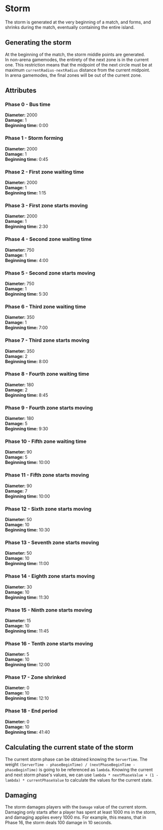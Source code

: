 # Storm
The storm is generated at the very beginning of a match, and forms, and shrinks during the match, eventually containing the entire island.  

## Generating the storm
At the beginning of the match, the storm middle points are generated.  
In non-arena gamemodes, the entirety of the next zone is in the current one. This restriction means that the midpoint of the next circle must be at maximum `currentRadius-nextRadius` distance from the current midpoint.  
In arena gamemodes, the final zones will be out of the current zone.  

## Attributes
### Phase 0 - Bus time 
**Diameter:** 2000  
**Damage:** 1  
**Beginning time:** 0:00  
### Phase 1 - Storm forming
**Diameter:** 2000  
**Damage:** 1  
**Beginning time:** 0:45  
### Phase 2 - First zone waiting time
**Diameter:** 2000  
**Damage:** 1  
**Beginning time:** 1:15  
### Phase 3 - First zone starts moving
**Diameter:** 2000  
**Damage:** 1  
**Beginning time:** 2:30  
### Phase 4 - Second zone waiting time
**Diameter:** 750  
**Damage:** 1  
**Beginning time:** 4:00  
### Phase 5 - Second zone starts moving
**Diameter:** 750  
**Damage:** 1  
**Beginning time:** 5:30  
### Phase 6 - Third zone waiting time
**Diameter:** 350  
**Damage:** 1  
**Beginning time:** 7:00  
### Phase 7 - Third zone starts moving
**Diameter:** 350  
**Damage:** 2  
**Beginning time:** 8:00  
### Phase 8 - Fourth zone waiting time
**Diameter:** 180  
**Damage:** 2  
**Beginning time:** 8:45  
### Phase 9 - Fourth zone starts moving
**Diameter:** 180  
**Damage:** 5  
**Beginning time:** 9:30  
### Phase 10 - Fifth zone waiting time
**Diameter:** 90  
**Damage:** 5  
**Beginning time:** 10:00  
### Phase 11 - Fifth zone starts moving
**Diameter:** 90  
**Damage:** 7  
**Beginning time:** 10:00  
### Phase 12 - Sixth zone starts moving
**Diameter:** 50  
**Damage:** 10  
**Beginning time:** 10:30  
### Phase 13 - Seventh zone starts moving
**Diameter:** 50  
**Damage:** 10  
**Beginning time:** 11:00    
### Phase 14 - Eighth zone starts moving
**Diameter:** 30  
**Damage:** 10  
**Beginning time:** 11:30  
### Phase 15 - Ninth zone starts moving
**Diameter:** 15  
**Damage:** 10  
**Beginning time:** 11:45
### Phase 16 - Tenth zone starts moving
**Diameter:** 5  
**Damage:** 10  
**Beginning time:** 12:00   
### Phase 17 - Zone shrinked
**Diameter:** 0  
**Damage:** 10  
**Beginning time:** 12:10  
### Phase 18 - End period
**Diameter:** 0  
**Damage:** 10  
**Beginning time:** 41:40    

## Calculating the current state of the storm
The current storm phase can be obtained knowing the `ServerTime`. The weight `(ServerTime - phaseBeginTime) / (nextPhaseBeginTime - phaseBeginTime)` is going to be referenced as `lambda`. Knowing the current and next storm phase's values, we can use `lambda * nextPhaseValue + (1 - lambda) * currentPhaseValue` to calculate the values for the current state. 

## Damaging
The storm damages players with the `Damage` value of the current storm. Damaging only starts after a player has spent at least 1000 ms in the storm, and damaging applies every 1000 ms. For example, this means, that in Phase 16, the storm deals 100 damage in 10 seconds.



